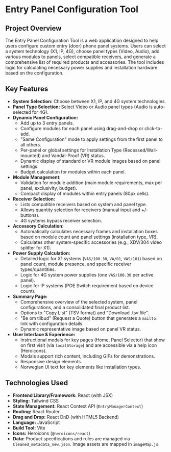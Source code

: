 # Entry Panel Configuration Tool

## Project Overview

The Entry Panel Configuration Tool is a web application designed to help users configure custom entry (door) phone panel systems. Users can select a system technology (X1, IP, 4G), choose panel types (Video, Audio), add various modules to panels, select compatible receivers, and generate a comprehensive list of required products and accessories. The tool includes logic for calculating necessary power supplies and installation hardware based on the configuration.

## Key Features

* **System Selection:** Choose between X1, IP, and 4G system technologies.
* **Panel Type Selection:** Select Video or Audio panel types (Audio is auto-selected for 4G).
* **Dynamic Panel Configuration:**
    * Add up to 3 entry panels.
    * Configure modules for each panel using drag-and-drop or click-to-add.
    * "Same Configuration" mode to apply settings from the first panel to all others.
    * Per-panel or global settings for Installation Type (Recessed/Wall-mounted) and Vandal-Proof (VR) status.
    * Dynamic display of standard or VR module images based on panel settings.
    * Budget calculation for modules within each panel.
* **Module Management:**
    * Validation for module addition (main module requirements, max per panel, exclusivity, budget).
    * Compact display of modules within entry panels (80px cells).
* **Receiver Selection:**
    * Lists compatible receivers based on system and panel type.
    * Allows quantity selection for receivers (manual input and +/- buttons).
    * 4G systems bypass receiver selection.
* **Accessory Calculation:**
    * Automatically calculates necessary frames and installation boxes based on module count and panel settings (installation type, VR).
    * Calculates other system-specific accessories (e.g., XDV/304 video splitter for X1).
* **Power Supply Calculation:**
    * Detailed logic for X1 systems (`VAS/100.30`, `VA/01`, `VAS/101`) based on panel count, module presence, and specific receiver types/quantities.
    * Logic for 4G system power supplies (one `VAS/100.30` per active panel).
    * Logic for IP systems (POE Switch requirement based on device count).
* **Summary Page:**
    * Comprehensive overview of the selected system, panel configurations, and a consolidated final product list.
    * Options to "Copy List" (TSV format) and "Download .tsv file".
    * "Be om tilbud" (Request a Quote) button that generates a `mailto:` link with configuration details.
    * Dynamic representative image based on panel VR status.
* **User Interface & Experience:**
    * Instructional modals for key pages (Home, Panel Selector) that show on first visit (via `localStorage`) and are accessible via a help icon (Heroicons).
    * Modals support rich content, including GIFs for demonstrations.
    * Responsive design elements.
    * Norwegian UI text for key elements like installation types.

## Technologies Used

* **Frontend Library/Framework:** React (with JSX)
* **Styling:** Tailwind CSS
* **State Management:** React Context API (`EntryManagerContext`)
* **Routing:** React Router
* **Drag and Drop:** React DnD (with HTML5 Backend)
* **Language:** JavaScript
* **Build Tool:** Vite
* **Icons:** Heroicons (`@heroicons/react`)
* **Data:** Product specifications and rules are managed via `Cleaned_metadata_new.json`. Image assets are mapped in `imageMap.js`.
